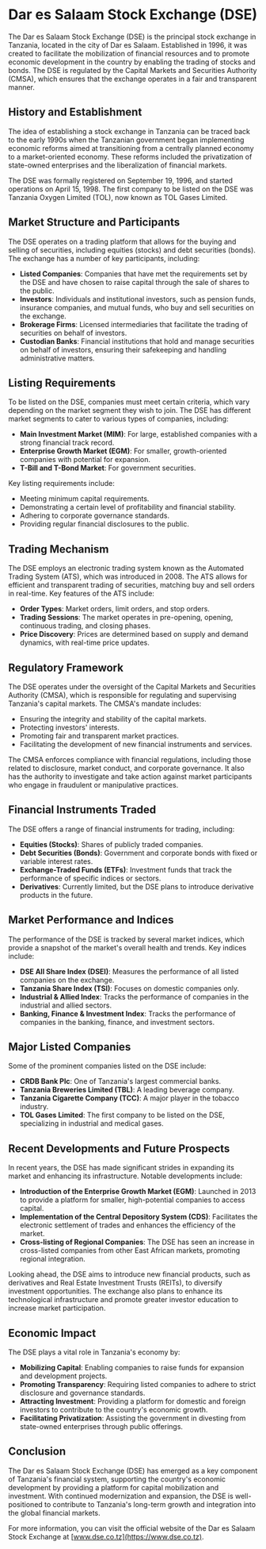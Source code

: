 # Dar es Salaam Stock Exchange (DSE)

The Dar es Salaam Stock Exchange (DSE) is the principal stock exchange in Tanzania, located in the city of Dar es Salaam. Established in 1996, it was created to facilitate the mobilization of financial resources and to promote economic development in the country by enabling the trading of stocks and bonds. The DSE is regulated by the Capital Markets and Securities Authority (CMSA), which ensures that the exchange operates in a fair and transparent manner.

## History and Establishment

The idea of establishing a stock exchange in Tanzania can be traced back to the early 1990s when the Tanzanian government began implementing economic reforms aimed at transitioning from a centrally planned economy to a market-oriented economy. These reforms included the privatization of state-owned enterprises and the liberalization of financial markets.

The DSE was formally registered on September 19, 1996, and started operations on April 15, 1998. The first company to be listed on the DSE was Tanzania Oxygen Limited (TOL), now known as TOL Gases Limited.

## Market Structure and Participants

The DSE operates on a trading platform that allows for the buying and selling of securities, including equities (stocks) and debt securities (bonds). The exchange has a number of key participants, including:

- **Listed Companies**: Companies that have met the requirements set by the DSE and have chosen to raise capital through the sale of shares to the public.
- **Investors**: Individuals and institutional investors, such as pension funds, insurance companies, and mutual funds, who buy and sell securities on the exchange.
- **Brokerage Firms**: Licensed intermediaries that facilitate the trading of securities on behalf of investors.
- **Custodian Banks**: Financial institutions that hold and manage securities on behalf of investors, ensuring their safekeeping and handling administrative matters.

## Listing Requirements

To be listed on the DSE, companies must meet certain criteria, which vary depending on the market segment they wish to join. The DSE has different market segments to cater to various types of companies, including:

- **Main Investment Market (MIM)**: For large, established companies with a strong financial track record.
- **Enterprise Growth Market (EGM)**: For smaller, growth-oriented companies with potential for expansion.
- **T-Bill and T-Bond Market**: For government securities.

Key listing requirements include:

- Meeting minimum capital requirements.
- Demonstrating a certain level of profitability and financial stability.
- Adhering to corporate governance standards.
- Providing regular financial disclosures to the public.

## Trading Mechanism

The DSE employs an electronic trading system known as the Automated Trading System (ATS), which was introduced in 2008. The ATS allows for efficient and transparent trading of securities, matching buy and sell orders in real-time. Key features of the ATS include:

- **Order Types**: Market orders, limit orders, and stop orders.
- **Trading Sessions**: The market operates in pre-opening, opening, continuous trading, and closing phases.
- **Price Discovery**: Prices are determined based on supply and demand dynamics, with real-time price updates.

## Regulatory Framework

The DSE operates under the oversight of the Capital Markets and Securities Authority (CMSA), which is responsible for regulating and supervising Tanzania's capital markets. The CMSA's mandate includes:

- Ensuring the integrity and stability of the capital markets.
- Protecting investors' interests.
- Promoting fair and transparent market practices.
- Facilitating the development of new financial instruments and services.

The CMSA enforces compliance with financial regulations, including those related to disclosure, market conduct, and corporate governance. It also has the authority to investigate and take action against market participants who engage in fraudulent or manipulative practices.

## Financial Instruments Traded

The DSE offers a range of financial instruments for trading, including:

- **Equities (Stocks)**: Shares of publicly traded companies.
- **Debt Securities (Bonds)**: Government and corporate bonds with fixed or variable interest rates.
- **Exchange-Traded Funds (ETFs)**: Investment funds that track the performance of specific indices or sectors.
- **Derivatives**: Currently limited, but the DSE plans to introduce derivative products in the future.

## Market Performance and Indices

The performance of the DSE is tracked by several market indices, which provide a snapshot of the market's overall health and trends. Key indices include:

- **DSE All Share Index (DSEI)**: Measures the performance of all listed companies on the exchange.
- **Tanzania Share Index (TSI)**: Focuses on domestic companies only.
- **Industrial & Allied Index**: Tracks the performance of companies in the industrial and allied sectors.
- **Banking, Finance & Investment Index**: Tracks the performance of companies in the banking, finance, and investment sectors.

## Major Listed Companies

Some of the prominent companies listed on the DSE include:

- **CRDB Bank Plc**: One of Tanzania's largest commercial banks.
- **Tanzania Breweries Limited (TBL)**: A leading beverage company.
- **Tanzania Cigarette Company (TCC)**: A major player in the tobacco industry.
- **TOL Gases Limited**: The first company to be listed on the DSE, specializing in industrial and medical gases.

## Recent Developments and Future Prospects

In recent years, the DSE has made significant strides in expanding its market and enhancing its infrastructure. Notable developments include:

- **Introduction of the Enterprise Growth Market (EGM)**: Launched in 2013 to provide a platform for smaller, high-potential companies to access capital.
- **Implementation of the Central Depository System (CDS)**: Facilitates the electronic settlement of trades and enhances the efficiency of the market.
- **Cross-listing of Regional Companies**: The DSE has seen an increase in cross-listed companies from other East African markets, promoting regional integration.

Looking ahead, the DSE aims to introduce new financial products, such as derivatives and Real Estate Investment Trusts (REITs), to diversify investment opportunities. The exchange also plans to enhance its technological infrastructure and promote greater investor education to increase market participation.

## Economic Impact

The DSE plays a vital role in Tanzania's economy by:

- **Mobilizing Capital**: Enabling companies to raise funds for expansion and development projects.
- **Promoting Transparency**: Requiring listed companies to adhere to strict disclosure and governance standards.
- **Attracting Investment**: Providing a platform for domestic and foreign investors to contribute to the country's economic growth.
- **Facilitating Privatization**: Assisting the government in divesting from state-owned enterprises through public offerings.

## Conclusion

The Dar es Salaam Stock Exchange (DSE) has emerged as a key component of Tanzania's financial system, supporting the country's economic development by providing a platform for capital mobilization and investment. With continued modernization and expansion, the DSE is well-positioned to contribute to Tanzania's long-term growth and integration into the global financial markets.

For more information, you can visit the official website of the Dar es Salaam Stock Exchange at [www.dse.co.tz](https://www.dse.co.tz).